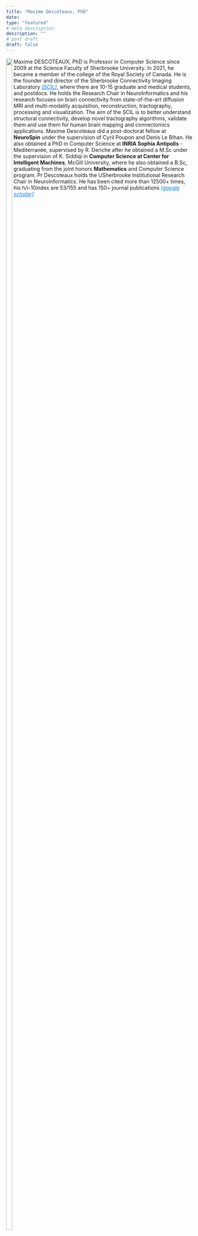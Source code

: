 ```yaml
---
title: "Maxime Descoteaux, PhD"
date:
type: "featured"
# meta description
description: ""
# post draft
draft: false
---
```


<style>
  .highlight-link {
    color: #007bff !important;
  }
</style>

<div style="clear: both;">
  <div style="float: left">
    <img src="/images/maxime_descoteaux.jpg" alt="" width="90%">
  </div>
  <div>
    <p>Maxime DESCOTEAUX, PhD is Professor in Computer Science since 2009 at the Science Faculty of Sherbrooke University. In 2021, he became a member of the college of the Royal Society of Canada. He is the founder and director of the Sherbrooke Connectivity Imaging Laboratory <a href="http://scil.usherbrooke.ca/" class="highlight-link"><i>(SCIL)</i></a>, where there are 10-15 graduate and medical students, and postdocs. He holds the Research Chair in NeuroInformatics and his research focuses on brain connectivity from state-of-the-art diffusion MRI and multi-modality acquisition, reconstruction, tractography, processing and visualization. The aim of the SCIL is to better understand structural connectivity, develop novel tractography algorithms, validate them and use them for human brain mapping and connectomics applications. Maxime Descoteaux did a post-doctorat fellow at <b>NeuroSpin</b> under the supervision of Cyril Poupon and Denis Le Bihan. He also obtained a PhD in Computer Science at <b>INRIA Sophia Antipolis</b> - Mediterranée, supervised by R. Deriche after he obtained a M.Sc under the supervision of K. Siddiqi in <b>Computer Science at Center for Intelligent Machines</b>, McGill University, where he also obtained a B.Sc, graduating from the joint honors <b>Mathematics</b> and Computer Science program. Pr Descoteaux holds the USherbrooke Institutional Research Chair in NeuroInformatics. He has been cited more than 12500+ times, his h/i-10index are 53/155 and has 150+ journal publications <a href="https://scholar.google.com/citations?user=ohzG9ScAAAAJ" class="highlight-link"><i>[google scholar]</i></a></p>
  </div>
</div>



